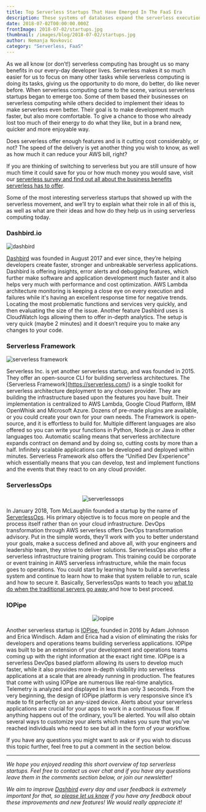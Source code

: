 ```yaml
---
title: Top Serverless Startups That Have Emerged In The FaaS Era
description: These systems of databases expand the serverless execution model to a Relational Database Management System (RDBMS), which eliminates the need for the physical or even virtual database hardware.
date: 2018-07-02T00:00:00.000Z
frontImage: 2018-07-02/startups.jpg
thumbnail: /images/blog/2018-07-02/startups.jpg
author: Nemanja Novkovic
category: "Serverless, FaaS"
---
```


As we all know (or don’t!) serverless computing has brought us so many benefits in our every-day developer lives. Serverless makes it so much easier for us to focus on many other tasks while serverless computing is doing its tasks, giving us the opportunity to do more, do better, do like never before. When serverless computing came to the scene, various serverless startups began to emerge too. Some of them based their businesses on serverless computing while others decided to implement their ideas to make serverless even better. Their goal is to make development much faster, but also more comfortable. To give a chance to those who already lost too much of their energy to do what they like, but in a brand new, quicker and more enjoyable way.

Does serverless offer enough features and is it cutting cost considerably, or not? The speed of the delivery is yet another thing you wish to know, as well as how much it can reduce your AWS bill, right? 

If you are thinking of switching to serverless but you are still unsure of how much time it could save for you or how much money you would save, visit our [serverless survey and find out all about the business benefits serverless has to offer](https://medium.com/@AnnikaHelendi/serverless-survey-77-delivery-speed-4-dev-workdays-mo-saved-26-aws-monthly-bill-d99174f70663).

Some of the most interesting serverless startups that showed up with the serverless movement, and we’ll try to explain what their role in all of this is, as well as what are their ideas and how do they help us in using serverless computing today.

### Dashbird.io

![dashbird](/images/blog/2018-07-02/dashbird-1.jpg)

[Dashbird](https://dashbird.io/features/) was founded in August 2017 and ever since, they’re helping developers create faster, stronger and unbreakable serverless applications. Dashbird is offering insights, error alerts and debugging features, which further make software and application development much faster and it also helps very much with performance and cost optimization. AWS Lambda architecture monitoring is keeping a close eye on every execution and failures while it's having an excellent response time for negative trends. Locating the most problematic functions and services very quickly, and then evaluating the size of the issue. Another feature Dashbird uses is CloudWatch logs allowing them to offer in-depth analytics. The setup is very quick (maybe 2 minutes) and it doesn’t require you to make any changes to your code.

### Serverless Framework

![serverless framework](/images/blog/2018-07-02/serverless-1.jpg)

Serverless Inc. is yet another serverless startup, and was founded in 2015. They offer an open-source CLI for building serverless architectures. The {Serverless Framework](https://serverless.com/) is a single toolkit for serverless architecture deployment to any chosen provider. They are building the infrastructure based upon the features you have built. Their implementation is centralized to AWS Lambda, Google Cloud Platform, IBM OpenWhisk and Microsoft Azure. Dozens of pre-made plugins are available, or you could create your own for your own needs. The Framework is open-source, and it is effortless to build for. Multiple different languages are also offered so you can write your functions in Python, Node.js or Java in other languages too. Automatic scaling means that serverless architecture expands contract on demand and by doing so, cutting costs by more than a half. Infinitely scalable applications can be developed and deployed within minutes. Serverless Framework also offers the “Unified Dev Experience” which essentially means that you can develop, test and implement functions and the events that they react to on any cloud provider.

### ServerlessOps

<p style="text-align:center;">
<img src="/images/blog/2018-07-02/serverlessops-1.jpg" alt="serverlessops">
</p>

In January 2018, Tom McLaughlin founded a startup by the name of [ServerlessOps](https://www.serverlessops.io/). His primary objective is to focus more on people and the process itself rather than on your cloud infrastructure. DevOps transformation through AWS serverless offers DevOps transformation advisory. Put in the simple words, they’ll work with you to better understand your goals, make a success defined and above all, with your engineers and leadership team, they strive to deliver solutions. ServerlessOps also offer a serverless infrastructure training program. This training could be corporate or event training in AWS serverless infrastructure, while the main focus goes to operations. You could start by learning how to build a serverless system and continue to learn how to make that system reliable to run, scale and how to secure it. Basically, ServerlessOps wants to teach you <a target="_blank" href="https://www.serverlessops.io/blog/serverless-ops-what-do-we-do-when-the-server-goes-away">what to do when the traditional servers go away </a> and how to best proceed.

### IOPipe

<p style="text-align:center;">
<img src="/images/blog/2018-07-02/iopipe-1.png" alt="iopipe">
</p>

Another serverless startup is [IOPipe](https://www.iopipe.com/), founded in 2016 by Adam Johnson and Erica Windisch. Adam and Erica had a vision of eliminating the risks for developers and operations teams building serverless applications. IOPipe was built to be an extension of your development and operations teams coming up with the right information at the exact right time. IOPipe is a serverless DevOps based platform allowing its users to develop much faster, while it also provides more in-depth visibility into serverless applications at a scale that are already running in production. The features that come with using IOPipe are numerous like real-time analytics. Telemetry is analyzed and displayed in less than only 3 seconds. From the very beginning, the design of IOPipe platform is very responsive since it’s made to fit perfectly on an any-sized device. Alerts about your serverless applications are crucial for your apps to work in a continuous flow. If anything happens out of the ordinary, you’ll be alerted. You will also obtain several ways to customize your alerts which makes you sure that you’ve reached individuals who need to see but all in the form of your workflow.

If you have any questions you might want to ask or if you wish to discuss this topic further, feel free to put a comment in the section below.

___

_We hope you enjoyed reading this short overview of top serverless startups. Feel free to contact us over chat and if you have any questions leave them in the comments section below, or join our newsletter!_

_We aim to improve [Dashbird](https://dashbird.io/) every day and user feedback is extremely important for that, so [please let us know](mailto:support@dashbird.io) if you have any feedback about these improvements and new features! We would really appreciate it!_